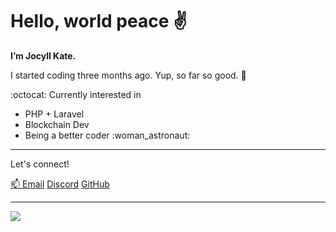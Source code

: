 <h1>Hello, world peace ✌️</h1>

<p><strong>I’m Jocyll Kate.</strong></p>
<p>I started coding three months ago. Yup, so far so good. 🚀 </p>

<div>:octocat: Currently interested in
<ul>
  <li>PHP + Laravel</li>
  <li>Blockchain Dev</li>
  <li>Being a better coder :woman_astronaut:</li>
</ul></div>
<hr/>

<div>Let's connect! 
<p><a href="mailto:joxcarriedo@gmail.com">📫  Email</a>
<a href="https:/discord.com/users/joxxiee#0352">Discord</a>
<a href="https:/github.com/jmcarried">GitHub</a></p><div>
<hr/>
  
<div>
  <img src="https://img.icons8.com/plasticine/100/000000/totoro.png"/>
</div>

<!---
jmcarriedo/jmcarriedo is a ✨ special ✨ repository because its `README.md` (this file) appears on your GitHub profile.
You can click the Preview link to take a look at your changes.
--->
